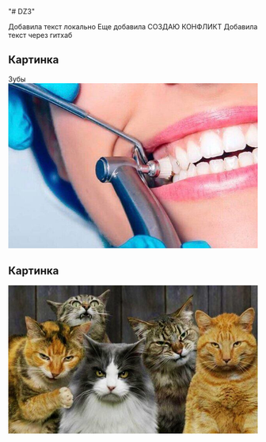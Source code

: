 "# DZ3" 

Добавила текст локально
Еще добавила СОЗДАЮ КОНФЛИКТ
Добавила текст через  гитхаб 
## Картинка
Зубы
![Это зубы](photo_2022-06-20_15-10-27.jpg)
## Картинка
![Котики](9c45b0458dda62d45d07159615279303.jpg)
